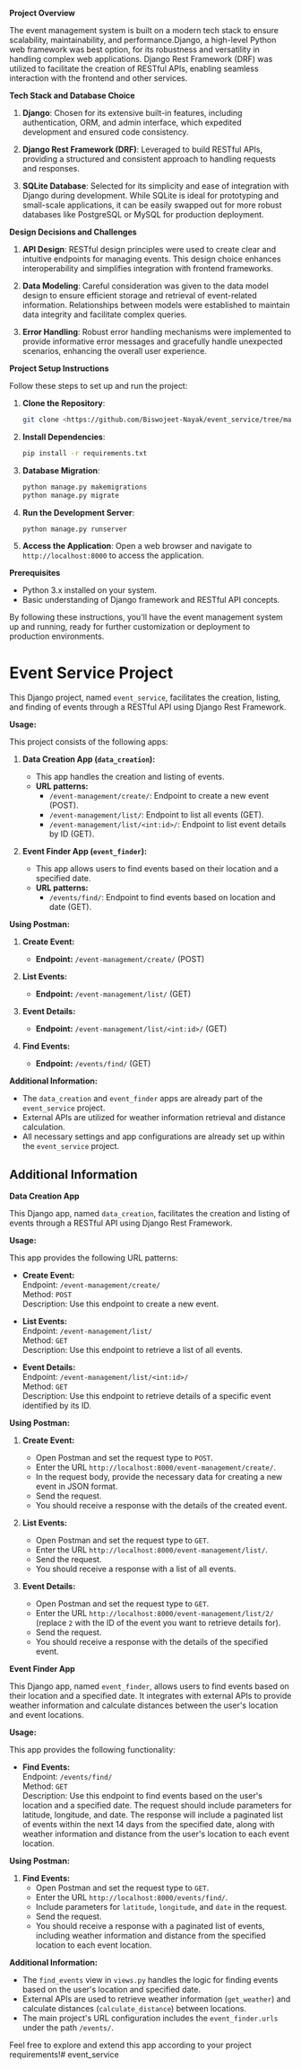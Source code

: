 **Project Overview**

The event management system is built on a modern tech stack to ensure scalability, maintainability, and performance.Django, a high-level Python web framework was best option, for its robustness and versatility in handling complex web applications. Django Rest Framework (DRF) was utilized to facilitate the creation of RESTful APIs, enabling seamless interaction with the frontend and other services.

**Tech Stack and Database Choice**

1. **Django**: Chosen for its extensive built-in features, including authentication, ORM, and admin interface, which expedited development and ensured code consistency.

2. **Django Rest Framework (DRF)**: Leveraged to build RESTful APIs, providing a structured and consistent approach to handling requests and responses.

3. **SQLite Database**: Selected for its simplicity and ease of integration with Django during development. While SQLite is ideal for prototyping and small-scale applications, it can be easily swapped out for more robust databases like PostgreSQL or MySQL for production deployment.

**Design Decisions and Challenges**

1. **API Design**:  RESTful design principles were used to create clear and intuitive endpoints for managing events. This design choice enhances interoperability and simplifies integration with frontend frameworks.

2. **Data Modeling**: Careful consideration was given to the data model design to ensure efficient storage and retrieval of event-related information. Relationships between models were established to maintain data integrity and facilitate complex queries.

3. **Error Handling**: Robust error handling mechanisms were implemented to provide informative error messages and gracefully handle unexpected scenarios, enhancing the overall user experience.


**Project Setup Instructions**

Follow these steps to set up and run the project:

1. **Clone the Repository**: 
   ```bash
   git clone <https://github.com/Biswojeet-Nayak/event_service/tree/main>
   ```

2. **Install Dependencies**: 
   ```bash
   pip install -r requirements.txt
   ```

3. **Database Migration**: 
   ```bash
   python manage.py makemigrations
   python manage.py migrate
   ```

4. **Run the Development Server**: 
   ```bash
   python manage.py runserver
   ```

5. **Access the Application**: 
   Open a web browser and navigate to `http://localhost:8000` to access the application.

**Prerequisites**

- Python 3.x installed on your system.
- Basic understanding of Django framework and RESTful API concepts.

By following these instructions, you'll have the event management system up and running, ready for further customization or deployment to production environments. 

# Event Service Project

This Django project, named `event_service`, facilitates the creation, listing, and finding of events through a RESTful API using Django Rest Framework.

**Usage:**

This project consists of the following apps:

1. **Data Creation App (`data_creation`):**
   - This app handles the creation and listing of events.
   - **URL patterns:**
     - `/event-management/create/`: Endpoint to create a new event (POST).
     - `/event-management/list/`: Endpoint to list all events (GET).
     - `/event-management/list/<int:id>/`: Endpoint to list event details by ID (GET).

2. **Event Finder App (`event_finder`):**
   - This app allows users to find events based on their location and a specified date.
   - **URL patterns:**
     - `/events/find/`: Endpoint to find events based on location and date (GET).

**Using Postman:**

1. **Create Event:**
   - **Endpoint:** `/event-management/create/` (POST)

2. **List Events:**
   - **Endpoint:** `/event-management/list/` (GET)

3. **Event Details:**
   - **Endpoint:** `/event-management/list/<int:id>/` (GET)

4. **Find Events:**
   - **Endpoint:** `/events/find/` (GET)

**Additional Information:**

- The `data_creation` and `event_finder` apps are already part of the `event_service` project.
- External APIs are utilized for weather information retrieval and distance calculation.
- All necessary settings and app configurations are already set up within the `event_service` project.


## Additional Information

**Data Creation App**

This Django app, named `data_creation`, facilitates the creation and listing of events through a RESTful API using Django Rest Framework.


**Usage:**

This app provides the following URL patterns:

- **Create Event:**  
  Endpoint: `/event-management/create/`  
  Method: `POST`  
  Description: Use this endpoint to create a new event.

- **List Events:**  
  Endpoint: `/event-management/list/`  
  Method: `GET`  
  Description: Use this endpoint to retrieve a list of all events.

- **Event Details:**  
  Endpoint: `/event-management/list/<int:id>/`  
  Method: `GET`  
  Description: Use this endpoint to retrieve details of a specific event identified by its ID.

**Using Postman:**

1. **Create Event:**
   - Open Postman and set the request type to `POST`.
   - Enter the URL `http://localhost:8000/event-management/create/`.
   - In the request body, provide the necessary data for creating a new event in JSON format.
   - Send the request.
   - You should receive a response with the details of the created event.

2. **List Events:**
   - Open Postman and set the request type to `GET`.
   - Enter the URL `http://localhost:8000/event-management/list/`.
   - Send the request.
   - You should receive a response with a list of all events.

3. **Event Details:**
   - Open Postman and set the request type to `GET`.
   - Enter the URL `http://localhost:8000/event-management/list/2/` (replace `2` with the ID of the event you want to retrieve details for).
   - Send the request.
   - You should receive a response with the details of the specified event.



**Event Finder App**

This Django app, named `event_finder`, allows users to find events based on their location and a specified date. It integrates with external APIs to provide weather information and calculate distances between the user's location and event locations.


**Usage:**

This app provides the following functionality:

- **Find Events:**  
  Endpoint: `/events/find/`  
  Method: `GET`  
  Description: Use this endpoint to find events based on the user's location and a specified date. The request should include parameters for latitude, longitude, and date. The response will include a paginated list of events within the next 14 days from the specified date, along with weather information and distance from the user's location to each event location.

**Using Postman:**

1. **Find Events:**
   - Open Postman and set the request type to `GET`.
   - Enter the URL `http://localhost:8000/events/find/`.
   - Include parameters for `latitude`, `longitude`, and `date` in the request.
   - Send the request.
   - You should receive a response with a paginated list of events, including weather information and distance from the specified location to each event location.

**Additional Information:**

- The `find_events` view in `views.py` handles the logic for finding events based on the user's location and specified date.
- External APIs are used to retrieve weather information (`get_weather`) and calculate distances (`calculate_distance`) between locations.
- The main project's URL configuration includes the `event_finder.urls` under the path `/events/`.

Feel free to explore and extend this app according to your project requirements!# event_service

